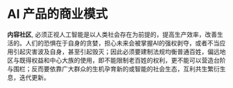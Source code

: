 # AI 产品的商业模式

**内容社区**, 必须正视人工智能是以人类社会存在为前提的，提高生产效率，改善生活的。人们的恐惧在于自身的贪婪，担心未来会被掌握AI的强权剥夺，或者不当应用引起灾害波及自身，甚至引起毁灭；因此必须要建制法规均衡普通百姓，偏远地区与既得权益和中心大族的使用，即不能限制老百姓的权利，更不能可以营造台阶与围栏；反而要依靠广大群众的生机孕育新的或智能的社会生态，互利共生繁衍生息，迭代更新。

